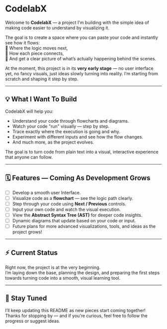 
# CodelabX

Welcome to **CodelabX** — a project I'm building with the simple idea of making code easier to understand by visualizing it.  

The goal is to create a space where you can paste your code and instantly see how it flows:  
🔹 Where the logic moves next,  
🔹 How each piece connects,  
🔹 And get a clear picture of what’s actually happening behind the scenes.

At the moment, this project is in its **very early stage** — no user interface yet, no fancy visuals, just ideas slowly turning into reality. I’m starting from scratch and shaping it step by step.

---

## 💡 What I Want To Build

CodelabX will help you:
- Understand your code through flowcharts and diagrams.
- Watch your code "run" visually — step by step.
- Trace exactly where the execution is going and why.
- Experiment with different inputs and see how the flow changes.
- And much more, as the project evolves.

The goal is to turn code from plain text into a visual, interactive experience that anyone can follow.

---

## 🗓️ Features — Coming As Development Grows

- [ ] Develop a smooth user Interface.
- [ ] Visualize code as a **flowchart** — see the logic path clearly.
- [ ] Step through your code using **Next / Previous** controls.
- [ ] Input your own code and watch the visual execution.
- [ ] View the **Abstract Syntax Tree (AST)** for deeper code insights.
- [ ] Dynamic diagrams that update based on your code or input.
- [ ] Future plans for more advanced visualizations, tools, and ideas as the project grows!

---

## ⚡ Current Status

Right now, the project is at the very beginning.  
I’m laying down the base, planning the design, and preparing the first steps towards turning code into a smooth, visual learning tool.

---

## 💬 Stay Tuned

I’ll keep updating this README as new pieces start coming together!  
Thanks for stopping by — and if you’re curious, feel free to follow the progress or suggest ideas.

